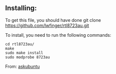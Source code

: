Installing:
-----------
To get this file, you should have done
    git clone https://github.com/lwfinger/rtl8723au.git

To install, you need to run the following commands:

    cd rtl8723au/
    make
    sudo make install
    sudo modprobe 8723au
    
    
From: [askubuntu][1]


[1]: http://askubuntu.com/a/358479/157129
